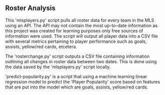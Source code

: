## Roster Analysis

This 'mlsplayers.py' script pulls all roster data for every team in the MLS using an API.
The API may not contain the most up-to-date information as this project was created for
learning purposes only free sources of information were used. The script will output 
all player data into a CSV file with several metrics pertaining to player performance
such as goals, assists, yellow/red cards, etcetera.

The 'rosterchange.py' script outputs a CSV file containing information outlining all
changes in roster data between two dates. This is done using the data saved by the 
'mlsplayers.py' script locally. 

'predict-popularity.py' is a script that using a machine learning linear regression model to
predict the 'Player Popularity' score based on features that are put into the model which are
goals, assists, yellow/red cards.